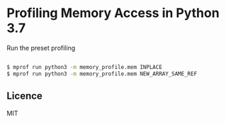 # Profiling Memory Access in Python 3.7

Run the preset profiling

```bash

$ mprof run python3 -m memory_profile.mem INPLACE
$ mprof run python3 -m memory_profile.mem NEW_ARRAY_SAME_REF

```

## Licence

MIT